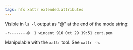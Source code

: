 ```yaml
---
tags: hfs xattr extended.attributes
---
```


Visible in `ls -l` output as "@" at the end of the mode string:

    -r--------@  1 wincent 916 Oct 29 19:51 cert.pem

Manipulable with the `xattr` tool. See `xattr -h`.
